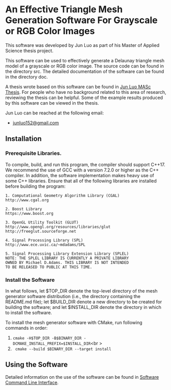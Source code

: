 # An Effective Triangle Mesh Generation Software For Grayscale or RGB Color Images

This software was developed by Jun Luo as part of his Master of Applied Science
thesis project.

This software can be used to effectively generate a Delaunay triangle mesh model
of a grayscale or RGB color image. The source code can be found in the directory src.
The detailed documentation of the software can be found in the directory doc.

A thesis wrote based on this software can be found in
[Jun Luo MASc Thesis](doc/Jun_Luo_MASc_Thesis.pdf).
For people who have no background related to this area of research, reviewing the
thesis can be helpful. Some of the example results produced by this software can be
viewed in the thesis.

Jun Luo can be reached at the following email:
* junluo152@gmail.com

## Installation
### Prerequisite Libraries.

To compile, build, and run this program, the compiler should support C++17.
We recommend the use of GCC with a version 7.2.0 or higher as the C++ compiler.
In addition, the software implementation makes heavy use of some C++ libraries.
Ensure that all of the following libraries are installed before building the
program:
```
1. Computational Geometry Algorithm Library (CGAL)
http://www.cgal.org

2. Boost Library
https://www.boost.org

3. OpenGL Utility Toolkit (GLUT)
http://www.opengl.org/resources/libraries/glut
http://freeglut.sourceforge.net

4. Signal Processing Library (SPL)
http://www.ece.uvic.ca/~mdadams/SPL

5. Signal Processing Library Extension Library (SPLEL)
NOTE: THE SPLEL LIBRARY IS CURRENTLY A PRIVATE LIBRARY
OWNED BY Michael D.Adams. THIS LIBRARY IS NOT INTENDED
TO BE RELEASED TO PUBLIC AT THIS TIME.
```

### Install the Software
In what follows, let $TOP_DIR denote the top-level directory of the mesh generator software distribution (i.e., the directory containing the
README.md file); let $BUILD_DIR denote a new directory to be created for
building the software; and let $INSTALL_DIR denote the directory in which
to install the software.

To install the mesh generator software with CMake, run following
  commands in order:

1. ``cmake -H$TOP_DIR -B$BINARY_DIR -DCMAKE_INSTALL_PREFIX=$INSTALL_DIR``<br \>
2. `` cmake --build $BINARY_DIR --target install``


## Using the Software
Detailed information on the use of the software can be found in [Software Command Line Interface](doc/command_line_interface.md).
